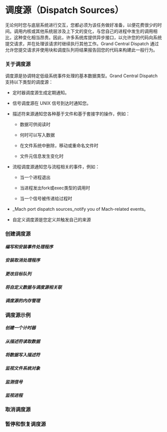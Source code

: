 # 调度源（Dispatch Sources）

无论何时您与底层系统进行交互，您都必须为该任务做好准备，以便花费很少的时间。调用内核或其他系统层涉及上下文的变化，与您自己的进程中发生的调用相比，这种变化相当昂贵。因此，许多系统库提供异步接口，以允许您的代码向系统提交请求，并在处理该请求时继续执行其他工作。Grand Central Dispatch 通过允许您提交请求并使用块和调度队列将结果报告回您的代码来构建此一般行为。

### 关于调度源

调度源是协调特定低级系统事件处理的基本数据类型。Grand Central Dispatch 支持以下类型的调度源：

* 定时器调度源生成定期通知。

* 信号调度源在 UNIX 信号到达时通知您。

* 描述符来源通知您各种基于文件和基于套接字的操作，例如：

  * 数据可供阅读时

  * 何时可以写入数据

  * 在文件系统中删除，移动或重命名文件时

  * 文件元信息发生变化时

* 流程调度源通知您与流程相关的事件，例如：

  * 当一个进程退出

  * 当进程发出fork或exec类型的调用时

  * 当一个信号被传递给过程时

* \_Mach port dispatch sources\_notify you of Mach-related events。

* 自定义调度源是您定义并触发自己的来源

### 创建调度源

##### 编写和安装事件处理程序

##### 安装取消处理程序

##### 更改目标队列

##### 将自定义数据与调度源相关联

##### 调度源的内存管理

### 调度源示例

##### 创建一个计时器

##### 从描述符读取数据

##### 将数据写入描述符

##### 监视文件系统对象

##### 监测信号

##### 监视进程

### 取消调度源

### 暂停和恢复调度源



